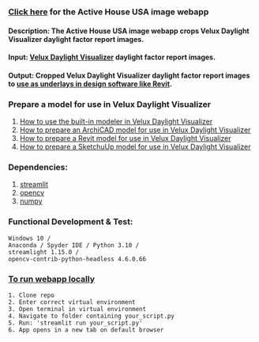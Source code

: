 ### [Click here](https://jpstaub-imageprocess-streamlit-imageprocess-streamlit-m0xso8.streamlit.app/) for the Active House USA image webapp

#### Description: The Active House USA image webapp crops Velux Daylight Visualizer daylight factor report images.

#### Input: [Velux Daylight Visualizer](https://www.velux.com/what-we-do/digital-tools/daylight-visualizer) daylight factor report images.

#### Output: Cropped Velux Daylight Visualizer daylight factor report images to [use as underlays in design software like Revit](https://www.youtube.com/watch?v=J5ilicWeNCs).

### Prepare a model for use in Velux Daylight Visualizer
1. [How to use the built-in modeler in Velux Daylight Visualizer](https://www.youtube.com/watch?v=A5uMw3-Csow&list=PLkcNb1pNGUW5GCfDUrBKuLWlNFjYQg-M5&index=1)
2. [How to prepare an ArchiCAD model for use in Velux Daylight Visualizer](https://www.youtube.com/watch?v=Tk4dOsqmcW0&list=PLkcNb1pNGUW5GCfDUrBKuLWlNFjYQg-M5&index=2)
3. [How to prepare a Revit model for use in Velux Daylight Visualizer](https://www.youtube.com/watch?v=tFcZK5KDHQ4&list=PLkcNb1pNGUW5GCfDUrBKuLWlNFjYQg-M5&index=3)
4. [How to prepare a SketchuUp model for use in Velux Daylight Visualizer](https://www.youtube.com/watch?v=4ygLQ-jCaO8&list=PLkcNb1pNGUW5GCfDUrBKuLWlNFjYQg-M5&index=4)

### Dependencies:
1. [streamlit](https://pypi.org/project/xgbxml/)
2. [opencv](https://test.pypi.org/project/topologicpy/)
3. [numpy](https://pypi.org/project/numpy/)

### Functional Development & Test:
    Windows 10 /
    Anaconda / Spyder IDE / Python 3.10 /
    streamlight 1.15.0 /
    opencv-contrib-python-headless 4.6.0.66

### [To run webapp locally](https://docs.streamlit.io/knowledge-base/using-streamlit/how-do-i-run-my-streamlit-script)
    1. Clone repo
	2. Enter correct virtual environment
	3. Open terminal in virtual environment
	4. Navigate to folder containing your_script.py
	5. Run: 'streamlit run your_script.py'
	6. App opens in a new tab on default browser